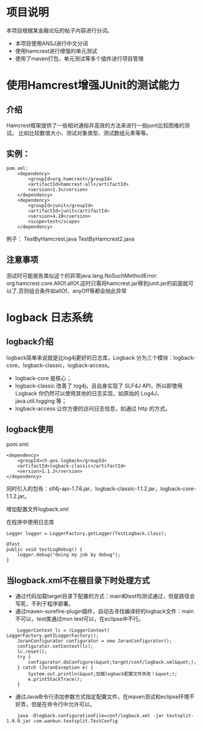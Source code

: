 # 项目说明
  本项目根据某金融论坛的帖子内容进行分词。
  
  * 本项目使用ANSJ进行中文分词
  * 使用hamcrest进行增强的单元测试
  * 使用了maven打包，单元测试等多个插件进行项目管理
  
# 使用Hamcrest增强JUnit的测试能力
## 介绍
  
  Hamcrest框架提供了一些相对通俗并高效的方法来进行一些junit比较困难的测试。  比如比较数值大小、测试对象类型、测试数组元素等等。
  
## 实例：
	pom.xml:
		<dependency>
			<groupId>org.hamcrest</groupId>
			<artifactId>hamcrest-all</artifactId>
			<version>1.3</version>
		</dependency>
		<dependency>
			<groupId>junit</groupId>
			<artifactId>junit</artifactId>
			<version>4.10</version>
			<scope>test</scope>
		</dependency>
	
  例子：
    TestByHamcrest.java
    TestByHamcrest2.java
## 注意事项
  测试时可能报告类似这个的异常java.lang.NoSuchMethodError: org.hamcrest.core.AllOf.allOf.这时只需将hamcrest.jar移到junit.jar的前面就可以了,否则组合条件如allOf、anyOff等都会抛此异常
 
# logback 日志系统

## logback介绍 
  logback简单来说就是比log4j更好的日志库，Logback 分为三个模块：logback-core，logback-classic，logback-access。

  * logback-core 是核心；
  * logback-classic 改善了 log4j，且自身实现了 SLF4J API，所以即使用 Logback 你仍然可以使用其他的日志实现，如原始的 Log4J，java.util.logging 等；
  * logback-access 让你方便的访问日志信息，如通过 http 的方式。

## logback使用 
 pom.xml:
 
 	<dependency>
		<groupId>ch.qos.logback</groupId>
		<artifactId>logback-classic</artifactId>
		<version>1.1.2</version>
	</dependency>
	
  同时引入的包有：slf4j-api-1.7.6.jar，logback-classic-1.1.2.jar，logback-core-1.1.2.jar。
  
  增加配置文件logback.xml
  
 在程序中使用日志库
 
	Logger logger = LoggerFactory.getLogger(TestLogback.class);

	@Test
	public void testLogDebug() {
		logger.debug("doing my job by debug");
	} 
 
## 当logback.xml不在根目录下时处理方式
  * 通过代码加载target目录下配置的方式：main和test均测试通过，但是路径会写死，不利于程序部署。
  * 通过maven-surefire-plugin插件，自动去寻找编译好的logback文件：main不可以，test类通过mvn test可以，在eclipse中不行。
```
	LoggerContext lc = (LoggerContext) LoggerFactory.getILoggerFactory();
	JoranConfigurator configurator = new JoranConfigurator();
	configurator.setContext(lc);
	lc.reset();
	try {
		configurator.doConfigure(&quot;target/conf/logback.xml&quot;);
	} catch (JoranException e) {
		System.out.println(&quot;加载logback配置文件失败！&quot;);
		e.printStackTrace();
	}
```
  * 通过Java命令行添加参数方式指定配置文件，在maven测试和eclipse环境不好弄，但是在命令行中允许可以。
```
	java -Dlogback.configurationFile=conf/logback.xml -jar textsplit-1.0.0.jar com.wankun.textsplit.TestConfig
```
